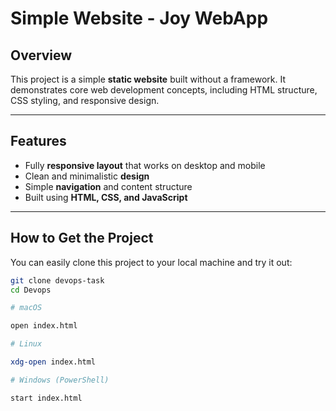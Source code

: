 # Simple  Website - Joy WebApp

## Overview
This project is a simple **static website** built without a framework. It demonstrates core web development concepts, including HTML structure, CSS styling, and responsive design.

---

## Features
- Fully **responsive layout** that works on desktop and mobile  
- Clean and minimalistic **design**  
- Simple **navigation** and content structure  
- Built using **HTML, CSS, and JavaScript**
---


## How to Get the Project

You can easily clone this project to your local machine and try it out:

```bash
git clone devops-task
cd Devops

# macOS

open index.html

# Linux

xdg-open index.html

# Windows (PowerShell)

start index.html

